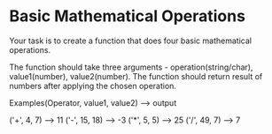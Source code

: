 # Basic Mathematical Operations

Your task is to create a function that does four basic mathematical operations.

The function should take three arguments - operation(string/char), value1(number), value2(number).
The function should return result of numbers after applying the chosen operation.

Examples(Operator, value1, value2) --> output

('+', 4, 7) --> 11
('-', 15, 18) --> -3
('*', 5, 5) --> 25
('/', 49, 7) --> 7